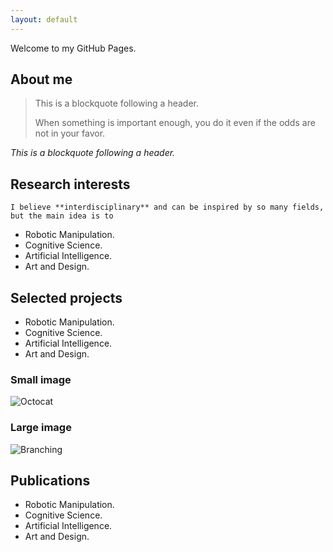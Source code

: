 ```yaml
---
layout: default
---
```


Welcome to my GitHub Pages.


## About me

> This is a blockquote following a header.
>
> When something is important enough, you do it even if the odds are not in your favor.

_This_ _is_  _a_ _blockquote_ _following_ _a_ _header._



## Research interests

    I believe **interdisciplinary** and can be inspired by so many fields, but the main idea is to 
*   Robotic Manipulation.
*   Cognitive Science.
*   Artificial Intelligence.
*   Art and Design.




## Selected projects

*   Robotic Manipulation.
*   Cognitive Science.
*   Artificial Intelligence.
*   Art and Design.

### Small image

![Octocat](https://assets-cdn.github.com/images/icons/emoji/octocat.png)

### Large image

![Branching](https://guides.github.com/activities/hello-world/branching.png)




## Publications

*   Robotic Manipulation.
*   Cognitive Science.
*   Artificial Intelligence.
*   Art and Design.


